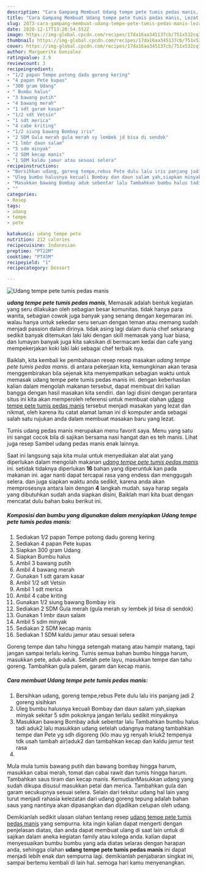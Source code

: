 ```yaml
---
description: "Cara Gampang Membuat Udang tempe pete tumis pedas manis, Lezat Sekali"
title: "Cara Gampang Membuat Udang tempe pete tumis pedas manis, Lezat Sekali"
slug: 2073-cara-gampang-membuat-udang-tempe-pete-tumis-pedas-manis-lezat-sekali
date: 2020-12-17T13:20:54.552Z
image: https://img-global.cpcdn.com/recipes/17da16aa345137cb/751x532cq70/udang-tempe-pete-tumis-pedas-manis-foto-resep-utama.jpg
thumbnail: https://img-global.cpcdn.com/recipes/17da16aa345137cb/751x532cq70/udang-tempe-pete-tumis-pedas-manis-foto-resep-utama.jpg
cover: https://img-global.cpcdn.com/recipes/17da16aa345137cb/751x532cq70/udang-tempe-pete-tumis-pedas-manis-foto-resep-utama.jpg
author: Marguerite Gonzalez
ratingvalue: 3.9
reviewcount: 3
recipeingredient:
- "1/2 papan Tempe potong dadu goreng kering"
- "4 papan Pete kupas"
- "300 gram Udang"
- " Bumbu halus"
- "3 bawang putih"
- "4 bawang merah"
- "1 sdt garam kasar"
- "1/2 sdt Vetsin"
- "1 sdt merica"
- "4 cabe kriting"
- "1/2 siung bawang Bombay iris"
- "2 SDM Gula merah gula merah sy lembek jd bisa di sendok"
- "1 lmbr daun salam"
- "5 sdm minyak"
- "2 SDM kecap manis"
- "1 SDM kaldu jamur atau sesuai selera"
recipeinstructions:
- "Bersihkan udang, goreng tempe,rebus Pete dulu lalu iris panjang jadi 2 goreng sisihkan"
- "Uleg bumbu halusnya kecuali Bombay dan daun salam yah,siapkan minyak sekitar 5 sdm pokoknya jangan terlalu sedikit minyaknya"
- "Masukkan bawang Bombay aduk sebentar lalu Tambahkan bumbu halus tadi aduk2 lalu masukkan udang setelah udangnya matang tambahkan tempe dan Pete yg sdh digoreng (klo mau yg renyah kriuk2 tempenya tdk usah tambah air)aduk2 dan tambahkan kecap dan kaldu jamur test rasa"
- ""
categories:
- Resep
tags:
- udang
- tempe
- pete

katakunci: udang tempe pete 
nutrition: 212 calories
recipecuisine: Indonesian
preptime: "PT22M"
cooktime: "PT45M"
recipeyield: "1"
recipecategory: Dessert

---
```



![Udang tempe pete tumis pedas manis](https://img-global.cpcdn.com/recipes/17da16aa345137cb/751x532cq70/udang-tempe-pete-tumis-pedas-manis-foto-resep-utama.jpg)

<b><i>udang tempe pete tumis pedas manis</i></b>, Memasak adalah bentuk kegiatan yang seru dilakukan oleh sebagian besar komunitas. tidak hanya para wanita, sebagian cowok juga banyak yang senang dengan kegemaran ini. walau hanya untuk sekedar seru seruan dengan teman atau memang sudah menjadi passion dalam dirinya. tidak asing lagi dalam dunia chef sekarang sedikit banyak ditemukan laki laki dengan skill memasak yang luar biasa, dan lumayan banyak juga kita saksikan di bermacam kedai dan cafe yang mempekerjakan koki laki laki sebagai chef terbaik nya.

Baiklah, kita kembali ke pembahasan resep resep masakan <i>udang tempe pete tumis pedas manis</i>. di antara pekerjaan kita, kemungkinan akan terasa menggembirakan bila sejenak kita menyempatkan sebagian waktu untuk memasak udang tempe pete tumis pedas manis ini. dengan keberhasilan kalian dalam mengolah makanan tersebut, dapat membuat diri kalian bangga dengan hasil masakan kita sendiri. dan lagi disini dengan perantara situs ini kita akan memperoleh referensi untuk membuat olahan <u>udang tempe pete tumis pedas manis</u> tersebut menjadi masakan yang lezat dan nikmat, oleh karena itu catat alamat laman ini di komputer anda sebagai salah satu rujukan anda dalam membuat masakan baru yang lezat.

Tumis udang pedas manis merupakan menu favorit saya. Menu yang satu ini sangat cocok bila di sajikan bersama nasi hangat dan es teh manis. Lihat juga resep Sambel udang pedas manis enak lainnya.


Saat ini langsung saja kita mulai untuk menyediakan alat alat yang diperlukan dalam mengolah makanan <u><i>udang tempe pete tumis pedas manis</i></u> ini. setidak tidaknya diperlukan <b>16</b> bahan yang diperuntuk kan pada makanan ini. agar nanti dapat tercapai rasa yang endess dan menggugah selera. dan juga siapkan waktu anda sedikit, karena anda akan memprosesnya antara lain dengan <b>4</b> langkah mudah. saya harap segala yang dibutuhkan sudah anda siapkan disini, Baiklah mari kita buat dengan mencatat dulu bahan baku berikut ini.

<!--inarticleads1-->

##### Komposisi dan bumbu yang digunakan dalam menyiapkan Udang tempe pete tumis pedas manis:

1. Sediakan 1/2 papan Tempe potong dadu goreng kering
1. Sediakan 4 papan Pete kupas
1. Siapkan 300 gram Udang
1. Siapkan  Bumbu halus
1. Ambil 3 bawang putih
1. Ambil 4 bawang merah
1. Gunakan 1 sdt garam kasar
1. Ambil 1/2 sdt Vetsin
1. Ambil 1 sdt merica
1. Ambil 4 cabe kriting
1. Gunakan 1/2 siung bawang Bombay iris
1. Sediakan 2 SDM Gula merah (gula merah sy lembek jd bisa di sendok)
1. Gunakan 1 lmbr daun salam
1. Ambil 5 sdm minyak
1. Sediakan 2 SDM kecap manis
1. Sediakan 1 SDM kaldu jamur atau sesuai selera


Goreng tempe dan tahu hingga setengah matang atau hampir matang, tapi jangan sampai terlalu kering. Tumis semua bahan bumbu hingga harum, masukkan pete, aduk-aduk. Setelah pete layu, masukkan tempe dan tahu goreng. Tambahkan gula palem, garam dan kecap manis. 

<!--inarticleads2-->

##### Cara membuat Udang tempe pete tumis pedas manis:

1. Bersihkan udang, goreng tempe,rebus Pete dulu lalu iris panjang jadi 2 goreng sisihkan
1. Uleg bumbu halusnya kecuali Bombay dan daun salam yah,siapkan minyak sekitar 5 sdm pokoknya jangan terlalu sedikit minyaknya
1. Masukkan bawang Bombay aduk sebentar lalu Tambahkan bumbu halus tadi aduk2 lalu masukkan udang setelah udangnya matang tambahkan tempe dan Pete yg sdh digoreng (klo mau yg renyah kriuk2 tempenya tdk usah tambah air)aduk2 dan tambahkan kecap dan kaldu jamur test rasa
1. 


Mula mula tumis bawang putih dan bawang bombay hingga harum, masukkan cabai merah, tomat dan cabai rawit dan tumis hingga harum. Tambahkan saus tiram dan kecap manis. KemudianMasukkan udang yang sudah dikupa disusul masukkan petai dan merica. Tambahkan gula dan garam secukupnya sesuai selera. Selain dari tekstur udang hal lain yang turut menjadi rahasia kelezatan dari udang goreng tepung adalah bahan saus yang nantinya akan dipasangkan dan dijadikan celupan oleh udang. 

Demikianlah sedikit ulasan olahan tentang resep <u>udang tempe pete tumis pedas manis</u> yang sempurna. kita ingin kalian dapat mengerti dengan penjelasan diatas, dan anda dapat membuat ulang di saat lain untuk di sajikan dalam aneka kegiatan family atau kolega anda. kalian dapat menyesuaikan bumbu bumbu yang ada diatas selaras dengan harapan anda, sehingga olahan <b>udang tempe pete tumis pedas manis</b> ini dapat menjadi lebih enak dan sempurna lagi. demikianlah penjabaran singkat ini, sampai bertemu kembali di lain hal. semoga hari kamu menyenangkan.
